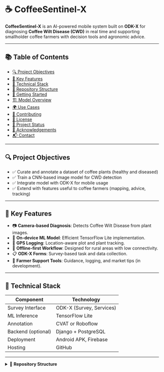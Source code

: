 # ☕ CoffeeSentinel-X

**CoffeeSentinel-X** is an AI-powered mobile system built on **ODK-X** for diagnosing **Coffee Wilt Disease (CWD)** in real time and supporting smallholder coffee farmers with decision tools and agronomic advice.

---

## 📚 Table of Contents

- [🔍 Project Objectives](#-project-objectives)
- [🌿 Key Features](#-key-features)
- [🧠 Technical Stack](#-technical-stack)
- [📂 Repository Structure](#-repository-structure)
- [🚀 Getting Started](#-getting-started)
- [🏗️ Model Overview](#️-model-overview)
- [🌍 Use Cases](#-use-cases)
- [🤝 Contributing](#-contributing)
- [📄 License](#-license)
- [📅 Project Status](#-project-status)
- [🌟 Acknowledgements](#-acknowledgements)
- [📬 Contact](#-contact)

---

## 🔍 Project Objectives

- ✅ Curate and annotate a dataset of coffee plants (healthy and diseased)
- ✅ Train a CNN-based image model for CWD detection
- ✅ Integrate model with ODK-X for mobile usage
- ✅ Extend with features useful to coffee farmers (mapping, advice, tracking)

---

## 🌿 Key Features

- 📷 **Camera-based Diagnosis**: Detects Coffee Wilt Disease from plant images.
- 🧠 **On-device ML Model**: Efficient TensorFlow Lite implementation.
- 📍 **GPS Logging**: Location-aware plot and plant tracking.
- 🔁 **Offline-first Workflow**: Designed for rural areas with low connectivity.
- 📋 **ODK-X Forms**: Survey-based task and data collection.
- 🌱 **Farmer Support Tools**: Guidance, logging, and market tips (in development).

---

## 🧠 Technical Stack

| Component         | Technology                |
|------------------|---------------------------|
| Survey Interface | ODK-X (Survey, Services)  |
| ML Inference     | TensorFlow Lite           |
| Annotation       | CVAT or Roboflow          |
| Backend (optional) | Django + PostgreSQL     |
| Deployment       | Android APK, Firebase     |
| Hosting          | GitHub                    |

---

<details>
<summary>📂 <strong>Repository Structure</strong></summary>

